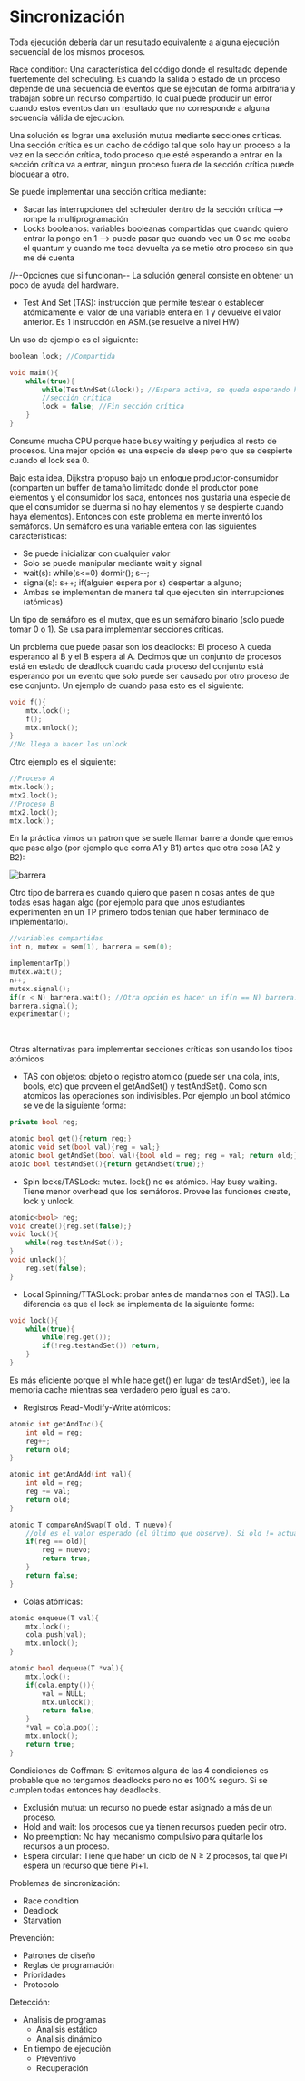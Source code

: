 <h1>Sincronización</h1>
Toda ejecución debería dar un resultado equivalente a alguna ejecución secuencial de los mismos procesos. 

Race condition: Una característica del código donde el resultado depende fuertemente del scheduling. Es cuando la salida o estado de un proceso depende de una secuencia de eventos que se ejecutan de forma arbitraria y trabajan sobre un recurso compartido, lo cual puede producir un error cuando estos eventos dan un resultado que no corresponde a alguna secuencia válida de ejecucion.

Una solución es lograr una exclusión mutua mediante secciones críticas. Una sección crítica es un cacho de código tal que solo hay un proceso a la vez en la sección crítica, todo proceso que esté esperando a entrar en la sección crítica va a entrar, ningun proceso fuera de la sección crítica puede bloquear a otro. 

Se puede implementar una sección crítica mediante:
* Sacar las interrupciones del scheduler dentro de la sección crítica --> rompe la multiprogramación
* Locks booleanos: variables booleanas compartidas que cuando quiero entrar la pongo en 1 --> puede pasar que cuando veo un 0 se me acaba el quantum y cuando me toca devuelta ya se metió otro proceso sin que me dé cuenta

//--Opciones que si funcionan-- 
La solución general consiste en obtener un poco de ayuda del hardware.

* Test And Set (TAS): instrucción que permite testear o establecer atómicamente el valor de una variable entera en 1 y devuelve el valor anterior. Es 1 instrucción en ASM.(se resuelve a nivel HW)

Un uso de ejemplo es el siguiente:
```c++
boolean lock; //Compartida

void main(){
    while(true){
        while(TestAndSet(&lock)); //Espera activa, se queda esperando hasta que devuelva un 0 (si devuelve 1 significa que ya estaba lockeado)
        //sección crítica
        lock = false; //Fin sección crítica
    }
}
```

Consume mucha CPU porque hace busy waiting y perjudica al resto de procesos. Una mejor opción es una especie de sleep pero que se despierte cuando el lock sea 0.

Bajo esta idea, Dijkstra propuso bajo un enfoque productor-consumidor (comparten un buffer de tamaño limitado donde el productor pone elementos y el consumidor los saca, entonces nos gustaria una especie de que el consumidor se duerma si no hay elementos y se despierte cuando haya elementos). Entonces con este problema en mente inventó los semáforos.
Un semáforo es una variable entera con las siguientes características: 
* Se puede inicializar con cualquier valor
* Solo se puede manipular mediante wait y signal
* wait(s): while(s<=0) dormir(); s--;
* signal(s): s++; if(alguien espera por s) despertar a alguno;
* Ambas se implementan de manera tal que ejecuten sin interrupciones (atómicas)

Un tipo de semáforo es el mutex, que es un semáforo binario (solo puede tomar 0 o 1). Se usa para implementar secciones críticas.

Un problema que puede pasar son los deadlocks: El proceso A queda esperando al B y el B espera al A. Decimos que un conjunto de procesos está en estado de deadlock cuando cada proceso del conjunto está esperando por un evento que solo puede ser causado por otro proceso de ese conjunto. Un ejemplo de cuando pasa esto es el siguiente:
```c++
void f(){
    mtx.lock();
    f();
    mtx.unlock();
}
//No llega a hacer los unlock 
```
Otro ejemplo es el siguiente:
```c++
//Proceso A
mtx.lock();
mtx2.lock();
//Proceso B
mtx2.lock();
mtx.lock();
```


En la práctica vimos un patron que se suele llamar barrera donde queremos que pase algo (por ejemplo que corra A1 y B1) antes que otra cosa (A2 y B2):

![barrera](/Resumenes/public/barrera.png)

Otro tipo de barrera es cuando quiero que pasen n cosas antes de que todas esas hagan algo (por ejemplo para que unos estudiantes experimenten en un TP primero todos tenian que haber terminado de implementarlo).
```c++
//variables compartidas
int n, mutex = sem(1), barrera = sem(0);

implementarTp()
mutex.wait();
n++;
mutex.signal();
if(n < N) barrera.wait(); //Otra opción es hacer un if(n == N) barrera.signal(N-1);
barrera.signal();
experimentar();
```

<br>

Otras alternativas para implementar secciones críticas son usando los tipos atómicos
* TAS con objetos: objeto o registro atomico (puede ser una cola, ints, bools, etc) que proveen el getAndSet() y testAndSet(). Como son atomicos las operaciones son indivisibles. Por ejemplo un bool atómico se ve de la siguiente forma:
```c++
private bool reg;

atomic bool get(){return reg;}
atomic void set(bool val){reg = val;}
atomic bool getAndSet(bool val){bool old = reg; reg = val; return old;}
atoic bool testAndSet(){return getAndSet(true);}
```

* Spin locks/TASLock: mutex. lock() no es atómico. Hay busy waiting. Tiene menor overhead que los semáforos. Provee las funciones create, lock y unlock. 
```c++
atomic<bool> reg;
void create(){reg.set(false);}
void lock(){
    while(reg.testAndSet());
}
void unlock(){
    reg.set(false);
}
```

* Local Spinning/TTASLock: probar antes de mandarnos con el TAS(). La diferencia es que el lock se implementa de la siguiente forma:
```c++
void lock(){
    while(true){
        while(reg.get());
        if(!reg.testAndSet()) return;
    }
}
```
Es más eficiente porque el while hace get() en lugar de testAndSet(), lee la memoria cache mientras sea verdadero pero igual es caro. 


* Registros Read-Modify-Write atómicos:
```c++
atomic int getAndInc(){
    int old = reg;
    reg++;
    return old;
}

atomic int getAndAdd(int val){
    int old = reg;
    reg += val;
    return old;
}

atomic T compareAndSwap(T old, T nuevo){
    //old es el valor esperado (el último que observe). Si old != actual, no cambio el valor porque alguién se me metió en el medio.
    if(reg == old){
        reg = nuevo;
        return true;
    }
    return false;
}
```

* Colas atómicas: 
```c++
atomic enqueue(T val){
    mtx.lock();
    cola.push(val);
    mtx.unlock();
}

atomic bool dequeue(T *val){
    mtx.lock();
    if(cola.empty()){
        val = NULL;
        mtx.unlock();
        return false;
    }
    *val = cola.pop();
    mtx.unlock();
    return true;
}
```

Condiciones de Coffman: Si evitamos alguna de las 4 condiciones es probable que no tengamos deadlocks pero no es 100% seguro. Si se cumplen todas entonces hay deadlocks. 
* Exclusión mutua: un recurso no puede estar asignado a más de un proceso.
* Hold and wait: los procesos que ya tienen recursos pueden pedir otro.
* No preemption: No hay mecanismo compulsivo para quitarle los recursos a un proceso.
* Espera circular: Tiene que haber un ciclo de N ≥ 2 procesos, tal que Pi espera un recurso que tiene Pi+1.



Problemas de sincronización:
* Race condition
* Deadlock
* Starvation

Prevención:
* Patrones de diseño
* Reglas de programación
* Prioridades
* Protocolo

Detección:
* Analisis de programas
    * Analisis estático
    * Analisis dinámico
* En tiempo de ejecución
    * Preventivo
    * Recuperación

